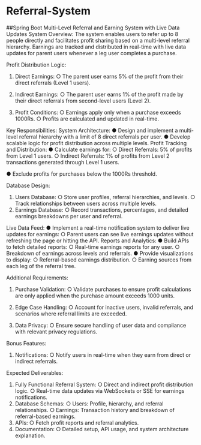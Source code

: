 # Referral-System
##Spring Boot
Multi-Level Referral and Earning System with Live Data Updates
System Overview:
The system enables users to refer up to 8 people directly and facilitates profit sharing
based on a multi-level referral hierarchy. Earnings are tracked and distributed in real-time
with live data updates for parent users whenever a leg user completes a purchase.

Profit Distribution Logic:
1. Direct Earnings:
○ The parent user earns 5% of the profit from their direct referrals (Level 1
users).
2. Indirect Earnings:
○ The parent user earns 1% of the profit made by their direct referrals from
second-level users (Level 2).

3. Profit Conditions:
○ Earnings apply only when a purchase exceeds 1000Rs.
○ Profits are calculated and updated in real-time.

Key Responsibilities:
System Architecture:
● Design and implement a multi-level referral hierarchy with a limit of 8 direct
referrals per user.
● Develop scalable logic for profit distribution across multiple levels.
Profit Tracking and Distribution:
● Calculate earnings for:
○ Direct Referrals: 5% of profits from Level 1 users.
○ Indirect Referrals: 1% of profits from Level 2 transactions generated through
Level 1 users.

● Exclude profits for purchases below the 1000Rs threshold.

Database Design:
1. Users Database:
○ Store user profiles, referral hierarchies, and levels.
○ Track relationships between users across multiple levels.
2. Earnings Database:
○ Record transactions, percentages, and detailed earnings breakdowns per
user and referral.

Live Data Feed:
● Implement a real-time notification system to deliver live updates for earnings:
○ Parent users can see live earnings updates without refreshing the page or
hitting the API.
Reports and Analytics:
● Build APIs to fetch detailed reports:
○ Real-time earnings reports for any user.
○ Breakdown of earnings across levels and referrals.
● Provide visualizations to display:
○ Referral-based earnings distribution.
○ Earning sources from each leg of the referral tree.

Additional Requirements:
1. Purchase Validation:
○ Validate purchases to ensure profit calculations are only applied when the
purchase amount exceeds 1000 units.

2. Edge Case Handling:
○ Account for inactive users, invalid referrals, and scenarios where referral
limits are exceeded.

3. Data Privacy:
○ Ensure secure handling of user data and compliance with relevant privacy
regulations.

Bonus Features:
1. Notifications:
○ Notify users in real-time when they earn from direct or indirect referrals.

Expected Deliverables:
1. Fully Functional Referral System:
○ Direct and indirect profit distribution logic.
○ Real-time data updates via WebSockets or SSE for earnings notifications.
2. Database Schemas:
○ Users: Profile, hierarchy, and referral relationships.
○ Earnings: Transaction history and breakdown of referral-based earnings.
3. APIs:
○ Fetch profit reports and referral analytics.
4. Documentation:
○ Detailed setup, API usage, and system architecture explanation.

